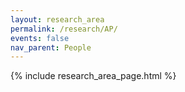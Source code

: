 ```yaml
---
layout: research_area
permalink: /research/AP/
events: false
nav_parent: People
---
```


{% include research_area_page.html %}
